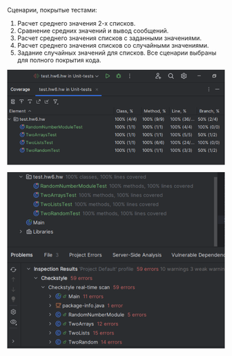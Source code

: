 Сценарии, покрытые тестами:
1. Расчет среднего значения 2-х списков.
4. Сравнение средних значений и вывод сообщений.
2. Расчет среднего значения списков с заданными значениями.
3. Расчет среднего значения списков со случайными значениями.
5. Задание случайных значений для списков.
   Все сценарии выбраны для полного покрытия кода.

![Coverage](https://github.com/missathlon/Unit-tests/blob/master/src/homeworks/hw6/pict/Coverage.png?raw=true)

![Checkstyle](https://github.com/missathlon/Unit-tests/blob/master/src/homeworks/hw6/pict/Checkstyle.png?raw=true)